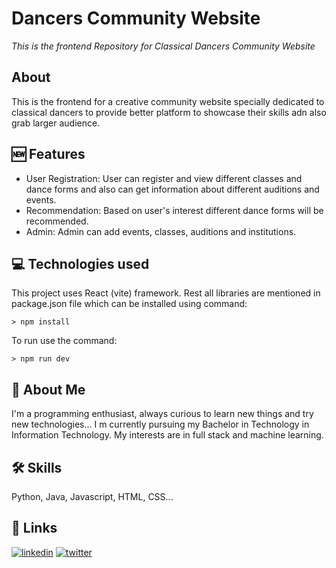 # Dancers Community Website
*This is the frontend Repository for Classical Dancers Community Website*
## About 
This is the frontend for a creative community website specially dedicated to classical dancers to provide better platform to showcase their skills adn also grab larger audience.

## 🆕 Features
- User Registration: User can register and view different classes and dance forms and also can get information about different auditions and events. 
- Recommendation: Based on user's interest different dance forms will be recommended.
- Admin: Admin can add events, classes, auditions and institutions.

## 💻 Technologies used
This project uses React (vite) framework.
Rest all libraries are mentioned in package.json file which can be installed using command:
```
> npm install 
```
To run use the command:
```
> npm run dev
```

## 🚀 About Me
I'm a programming enthusiast, always curious to learn new things and try new technologies... I m currently pursuing my Bachelor in Technology in Information Technology. My interests are in full stack and machine learning.

## 🛠 Skills
Python, Java, Javascript, HTML, CSS...

## 🔗 Links
[![linkedin](https://img.shields.io/badge/linkedin-0A66C2?style=for-the-badge&logo=linkedin&logoColor=white)](https://www.linkedin.com/in/this-darshiii/)
[![twitter](https://img.shields.io/badge/twitter-1DA1F2?style=for-the-badge&logo=twitter&logoColor=white)](https://twitter.com/this_darshiii)
